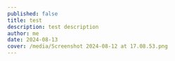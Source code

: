 ```yaml
---
published: false
title: test
description: test description
author: me
date: 2024-08-13
cover: /media/Screenshot 2024-08-12 at 17.08.53.png
---
```

